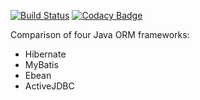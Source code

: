 [![Build Status](https://travis-ci.org/Kryszak/orm-war.svg?branch=master)](https://travis-ci.org/Kryszak/orm-war)
[![Codacy Badge](https://api.codacy.com/project/badge/Grade/a7dcb37fc4be4e9d895a28ebeaba2f18)](https://www.codacy.com/manual/Kryszak/orm-war?utm_source=github.com&amp;utm_medium=referral&amp;utm_content=Kryszak/orm-war&amp;utm_campaign=Badge_Grade)

Comparison of four Java ORM frameworks:
* Hibernate
* MyBatis
* Ebean
* ActiveJDBC
